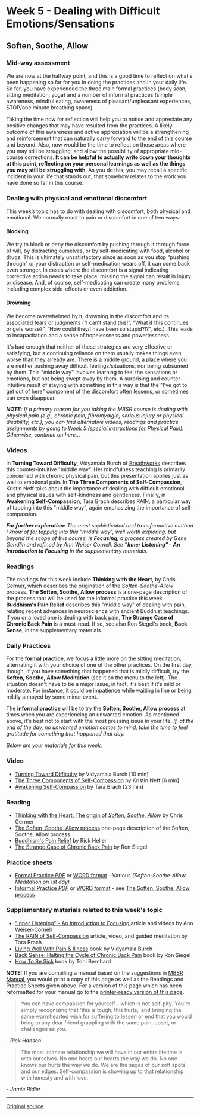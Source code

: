 # Week 5 - Dealing with Difficult Emotions/Sensations

## Soften, Soothe, Allow

### Mid-way assessment  
We are now at the halfway point, and this is a good time to reflect on what's been happening so far for you in doing the practices and in your daily life. So far, you have experienced the three main formal practices (body scan, sitting meditation, yoga) and a number of informal practices (simple awareness, mindful eating, awareness of pleasant/unpleasant experiences, STOP/one minute breathing space).

Taking the time now for reflection will help you to notice and appreciate any positive changes that may have resulted from the practices. A likely outcome of this awareness and active appreciation will be a strengthening and reinforcement that can naturally carry forward to the end of this course and beyond. Also, now would be the time to reflect on those areas where you may still be struggling, and allow the possibility of appropriate mid-course corrections. **It can be helpful to actually write down your thoughts at this point, reflecting on your personal learnings as well as the things you may still be struggling with**. As you do this, you may recall a specific incident in your life that stands out, that somehow relates to the work you have done so far in this course.

### Dealing with physical and emotional discomfort  
This week’s topic has to do with dealing with discomfort, both physical and emotional. We normally react to pain or discomfort in one of two ways:

#### Blocking
We try to block or deny the discomfort by pushing through it through force of will, by distracting ourselves, or by self-medicating with food, alcohol or drugs. This is ultimately unsatisfactory since as soon as you stop “pushing through” or your distraction or self-medication wears off, it can come back even stronger. In cases where the discomfort is a signal indicating corrective action needs to take place, missing the signal can result in injury or disease. And, of course, self-medicating can create many problems, including complex side-effects or even addiction.

#### Drowning
We become overwhelmed by it, drowning in the discomfort and its associated fears or judgments (“I can’t stand this!”, “What if this continues or gets worse?”, “How could they/I have been so stupid?!?”, etc.). This leads to incapacitation and a sense of hopelessness and powerlessness.

It's bad enough that neither of these strategies are very effective or satisfying, but a continuing reliance on them usually makes things even worse than they already are. There is a middle ground, a place where you are neither pushing away difficult feelings/situations, nor being subsumed by them. This "middle way" involves learning to feel the sensations or emotions, but not being swept away by them. A surprising and counter-intuitive result of staying with something in this way is that the "I've got to get out of here" component of the discomfort often lessens, or sometimes can even disappear.

_**NOTE:** If a primary reason for you taking the MBSR course is dealing with physical pain (e.g., chronic pain, fibromyalgia, serious injury or physical disability, etc.), you can find alternative videos, readings and practice assignments by going to [Week 5 (special instructions for Physical Pain)][22]. Otherwise, continue on here..._

### Videos  
In **Turning Toward Difficulty**, Vidyamala Burch of [Breathworks][38] describes this counter-intuitive "middle way". Her mindfulness teaching is primarily concerned with chronic physical pain, but this presentation applies just as well to emotional pain. In **The Three Components of Self-Compassion**, Kristin Neff talks about the importance of dealing with difficult emotional and physical issues with self-kindness and gentleness. Finally, in **Awakening Self-Compassion**, Tara Brach describes RAIN, a particular way of tapping into this "middle way", again emphasizing the importance of self-compassion.

_**For further exploration:** The most sophisticated and transformative method I know of for tapping into this "middle way", well worth exploring, but beyond the scope of this course, is **Focusing**, a process created by Gene Gendlin and refined by Ann Weiser Cornell. See **"Inner Listening" \- An Introduction to Focusing** in the supplementary materials._

### Readings  
The readings for this week include **Thinking with the Heart**, by Chris Germer, which describes the origination of the _Soften-Soothe-Allow_ process. **The Soften, Soothe, Allow process** is a one-page description of the process that will be used for the informal practice this week. **Buddhism's Pain Relief** describes this "middle way" of dealing with pain, relating recent advances in neuroscience with ancient Buddhist teachings. If you or a loved one is dealing with back pain, **The Strange Case of Chronic Back Pain** is a must-read. If so, see also Ron Siegel's book, **Back Sense**, in the supplementary materials.

### Daily Practices
For the **formal practice**, we focus a little more on the sitting meditation, alternating it with your choice of one of the other practices. On the first day, though, if you have something that happened that is mildly difficult, try the **Soften, Soothe, Allow Meditation** (see it on the menu to the left). The situation doesn't have to be a major issue, in fact, it's best if it's mild or moderate. For instance, it could be impatience while waiting in line or being mildly annoyed by some minor event.

The **informal practice** will be to try the **Soften, Soothe, Allow process** at times when you are experiencing an unwanted emotion. As mentioned above, it's best not to start with the most pressing issue in your life. _If, at the end of the day, no unwanted emotion comes to mind, take the time to feel gratitude for something that happened that day._

_Below are your materials for this week:_

### Video
* [Turning Toward Difficulty][39] by Vidyamala Burch [10 min]  
* [The Three Components of Self-Compassion][40] by Kristin Neff [6 min]  
* [Awakening Self-Compassion][41] by Tara Brach [23 min]  

### Reading  
* [Thinking with the Heart: The origin of _Soften, Soothe, Allow_][42] by Chris Germer  
* [The Soften, Soothe, Allow process][43] one-page description of the Soften, Soothe, Allow process  
* [Buddhism's Pain Relief][44] by Rick Heller  
* [The Strange Case of Chronic Back Pain][45] by Ron Siegel  

### Practice sheets  
* [Formal Practice _PDF_][46] or [WORD format][47] \- Various _(Soften-Soothe-Allow Meditation on 1st day)_  
* [Informal Practice _PDF_][48] or [WORD format][49] \- see [The Soften, Soothe, Allow process][43]  

### Supplementary materials related to this week's topic  
* ["Inner Listening" \- An Introduction to Focusing ][50] article and videos by Ann Weiser-Cornell  
* [The RAIN of Self-Compassion][51] article, video, and guided meditation by Tara Brach  
* [Living Well With Pain &amp; Illness][52] book by Vidyamala Burch  
* [Back Sense: Halting the Cycle of Chronic Back Pain][53] book by Ron Siegel  
* [How To Be Sick][54] book by Toni Bernhard  

**NOTE:** If you are compiling a manual based on the suggestions in [MBSR Manual][16], you would print a copy of this page as well as the Readings and Practice Sheets given above. For a version of this page which has been reformatted for your manual go to the [printer-ready version of this page][55].

> You can have compassion for yourself - which is not self-pity. You're simply recognizing that 'this is tough, this hurts,' and bringing the same warmhearted wish for suffering to lessen or end that you would bring to any dear friend grappling with the same pain, upset, or challenges as you.

\- _Rick Hanson_

  

> The most intimate relationship we will have in our entire lifetime is with ourselves. No one hears our hearts the way we do. No one knows our hurts the way we do. We are the sages of our soft spots and our edges. Self-compassion is showing up to that relationship with honesty and with love.

\- _Jamie Ridler_

[1]: http://palousemindfulness.com/art/docbox-translate-flip.jpg
[2]: http://palousemindfulness.com/art/clouds1_middle_570x22.jpg
[3]: http://palousemindfulness.com/art/logo-youtube_22.gif
[4]: http://palousemindfulness.com/art/logo-facebook_22.gif
[5]: http://palousemindfulness.com/art/clouds2_title_950x115.jpg
[6]: index.html
[7]: testimonials/index.html
[8]: graduates.html
[9]: resources.html
[10]: contact.html
[11]: quotes.html
[12]: whats-new.html
[13]: selfguidedMBSR_ataglance.html
[14]: selfguidedMBSR_week0.html
[15]: selfguidedMBSR_gettingstarted.html
[16]: selfguidedMBSR_manual.html
[17]: selfguidedMBSR_week1.html
[18]: selfguidedMBSR_week2.html
[19]: selfguidedMBSR_week3.html
[20]: selfguidedMBSR_week4.html
[21]: selfguidedMBSR_week5.html
[22]: selfguidedMBSR_week5b.html
[23]: selfguidedMBSR_week6.html
[24]: selfguidedMBSR_week7.html
[25]: selfguidedMBSR_week8.html
[26]: selfguidedMBSR_certificate.html
[27]: guidedmeditations.html
[28]: meditations/bodyscan.html
[29]: meditations/sittingmeditation.html
[30]: meditations/yoga1.html
[31]: meditations/yoga2.html
[32]: meditations/soften-soothe-allow.html
[33]: meditations/RAIN.html
[34]: meditations/mountain.html
[35]: meditations/lake.html
[36]: meditations/lovingkindness.html
[37]: meditations/silent30min.html
[38]: http://www.breathworks-mindfulness.org.uk/aboutbreathworks
[39]: https://www.youtube.com/watch?v=8aAATYSvNjc&amp;list=PLbiVpU59JkVbc7uBsZRy1TEAfl3puCRFP&amp;index=1
[40]: https://www.youtube.com/watch?v=w3aba1ok5lE&amp;index=2&amp;list=PLbiVpU59JkVbc7uBsZRy1TEAfl3puCRFP
[41]: https://www.youtube.com/watch?v=yXIOHYxllbc&amp;index=3&amp;list=PLbiVpU59JkVbc7uBsZRy1TEAfl3puCRFP
[42]: docs/thinking-with-the-heart.pdf
[43]: docs/soften-soothe-allow.pdf
[44]: docs/buddhism-pain.pdf
[45]: docs/siegel-backpain.pdf
[46]: practice/week5-formal.pdf
[47]: practice/week5-formal.docx
[48]: practice/week5-informal.pdf
[49]: practice/week5-informal.docx
[50]: http://palousemindfulness.com/graduates/2016-01.html
[51]: https://www.tarabrach.com/selfcompassion1/
[52]: http://www.amazon.com/Living-Well-Pain-Illness-Suffering/dp/1591797470
[53]: http://www.amazon.com/Back-Sense-Revolutionary-Approach-Halting/dp/0767905814
[54]: http://www.amazon.com/How-Sick-Buddhist-Inspired-Chronically-Caregivers/dp/0861716264
[55]: docs/manualMBSRweek5.pdf
[56]: http://palousemindfulness.com/art/123rf_soften_170.jpg
[57]: quotes.html#selfguidedMBSR_week5 "more quotes"
  
---
[Original source](http://palousemindfulness.com/selfguidedMBSR_week5.html "Permalink to MBSR week 5")

